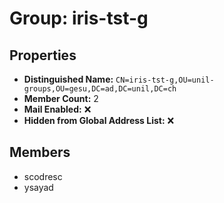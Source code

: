 # Group: iris-tst-g

## Properties

- **Distinguished Name:** `CN=iris-tst-g,OU=unil-groups,OU=gesu,DC=ad,DC=unil,DC=ch`
- **Member Count:** 2
- **Mail Enabled:** ❌
- **Hidden from Global Address List:** ❌

## Members

- scodresc
- ysayad
